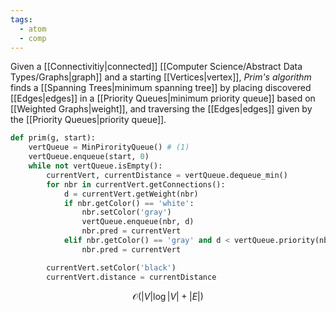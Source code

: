 ```yaml
---
tags:
  - atom
  - comp
---
```

Given a [[Connectivitiy|connected]] [[Computer Science/Abstract Data Types/Graphs|graph]] and a starting [[Vertices|vertex]], *Prim's algorithm* finds a [[Spanning Trees|minimum spanning tree]] by placing discovered [[Edges|edges]] in a [[Priority Queues|minimum priority queue]] based on [[Weighted Graphs|weight]], and traversing the [[Edges|edges]] given by the [[Priority Queues|priority queue]].

```python
def prim(g, start):
	vertQueue = MinPirorityQueue() # (1)
	vertQueue.enqueue(start, 0)
	while not vertQueue.isEmpty():
		currentVert, currentDistance = vertQueue.dequeue_min()
		for nbr in currentVert.getConnections():
			d = currentVert.getWeight(nbr)
			if nbr.getColor() == 'white':
				nbr.setColor('gray')
				vertQueue.enqueue(nbr, d)
				nbr.pred = currentVert
			elif nbr.getColor() == 'gray' and d < vertQueue.priority(nbr):
				nbr.pred = currentVert

		currentVert.setColor('black')
		currentVert.distance = currentDistance
```
$$\mathcal{O}(\left| V \right| \log\left| V \right| + \left| E \right| )$$